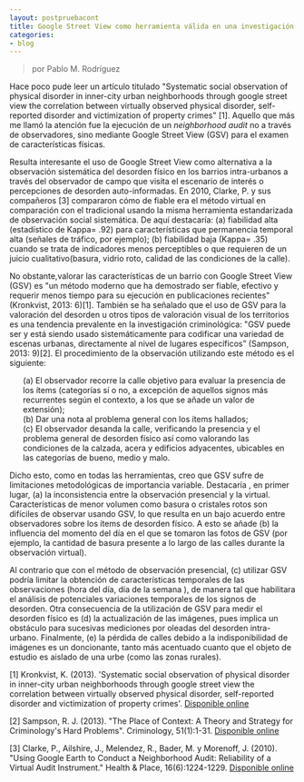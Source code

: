 ```yaml
---
layout: postpruebacont
title: Google Street View como herramienta válida en una investigación
categories:
- blog
---
```

> por Pablo M. Rodríguez

<p>Hace poco pude leer un artículo titulado "Systematic social observation of physical disorder in inner-city urban neighborhoods through google street view the correlation between virtually observed physical disorder, self-reported disorder and victimization of property crimes" [1]. Aquello que más me llamó la atención fue la ejecución de un <i>neighborhood audit</i> no a través de observadores, sino mediante Google Street View (GSV) para el examen de características físicas.</p>  

<p>Resulta interesante el uso de Google Street View como alternativa a la observación sistemática del desorden físico en los barrios intra-urbanos a través del observador de campo que visita el escenario de interés o percepciones de desorden auto-informadas. En 2010, Clarke, P. y sus compañeros [3] compararon cómo de fiable era el método virtual en comparación con el tradicional usando la misma herramienta estandarizada de observación social sistemática. De aquí destacaría: (a) fiabilidad alta (estadístico de Kappa= .92) para características que permanencia temporal alta (señales de tráfico, por ejemplo); (b) fiabilidad baja (Kappa= .35) cuando se trata de indicadores menos perceptibles o que requieren de un juicio cualitativo(basura, vidrio roto, calidad de las condiciones de la calle).
<p>No obstante,valorar las características de un barrio con Google Street View (GSV) es "un método moderno que ha demostrado ser fiable, efectivo y requerir menos tiempo para su ejecución en publicaciones recientes" (Kronkvist, 2013: 6)[1]. También se ha señalado que el uso de GSV para la valoración del desorden u otros tipos de valoración visual de los territorios es una tendencia prevalente en la investigación criminológica: "GSV puede ser y está siendo usado sistemáticamente para codificar una variedad de escenas urbanas, directamente al nivel de lugares específicos” (Sampson, 2013: 9)[2].
El procedimiento de la observación utilizando este método es el siguiente: </p>
<ul style="list-style-type:none">
  <li>(a) El observador recorre la calle objetivo para evaluar la presencia de los ítems (categorías sí o no, a excepción de aquellos signos más recurrentes según el contexto, a los que se añade un valor de extensión);</li>
  <li>(b) Dar una nota al problema general con los ítems hallados;</li>
  <li>(c) El observador desanda la calle, verificando la presencia y el problema general de desorden físico así como valorando las condiciones de la calzada, acera y edificios adyacentes, ubicables en las categorías de bueno, medio y malo. </li>
</ul>   

<p>Dicho esto, como en todas las herramientas, creo que GSV sufre de limitaciones metodológicas de importancia variable. Destacaría , en primer lugar, (a) la inconsistencia entre la observación presencial y la virtual. Características de menor volumen como basura o cristales rotos son difíciles de observar usando GSV, lo que resulta en un bajo acuerdo entre observadores sobre los ítems de desorden físico. A esto se añade (b) la influencia del momento del día en el que se tomaron las fotos de GSV (por ejemplo, la cantidad de basura presente a lo largo de las calles durante la observación virtual). 
<p> Al contrario que con el método de observación presencial, (c) utilizar GSV podría limitar la obtención de características temporales de las observaciones (hora del día, día de la semana ), de manera tal que habilitara el análisis de potenciales variaciones temporales de los signos de desorden. 
Otra consecuencia de la utilización de GSV para medir el desorden físico es (d) la actualización de las imágenes, pues implica un obstáculo para sucesivas mediciones por oleadas del desorden intra-urbano. Finalmente, (e) la pérdida de calles debido a la indisponibilidad de imágenes es un doncionante, tanto más acentuado cuanto que el objeto de estudio es aislado de una urbe (como las zonas rurales). </p>

<p>[1] Kronkvist, K. (2013). 'Systematic social observation of physical disorder in inner-city urban neighborhoods through google street view the correlation between virtually observed physical disorder, self-reported disorder and victimization of property crimes'. <a href="http://dspace.mah.se/bitstream/handle/2043/15962/systematicsocialobservationofphysicaldisorderininner-cityurbanneighborhoodsthroughgooglestreetview.pdf?sequence=2" target="_blank">Disponible online</a> </p>
<p>[2] Sampson, R. J. (2013). "The Place of Context: A Theory and Strategy for Criminology's Hard Problems". Criminology, 51(1):1-31. <a href="https://dash.harvard.edu/bitstream/handle/1/11324028/ASC%20Presidential%20Address_Sampson_Final.pdf" target="_blank">Disponible online</a> </p> 
<p>[3] Clarke, P., Ailshire, J., Melendez, R., Bader, M. y Morenoff, J. (2010). "Using Google Earth to Conduct a Neighborhood Audit: Reliability of a Virtual Audit Instrument." Health & Place, 16(6):1224-1229. <a href="http://www.albany.edu/faculty/fboscoe/papers/clarke2010.pdf" target="_blank">Disponible online</a></p>
